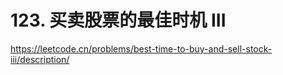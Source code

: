 # 123. 买卖股票的最佳时机 III

https://leetcode.cn/problems/best-time-to-buy-and-sell-stock-iii/description/
